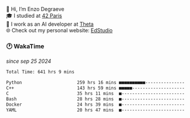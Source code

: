 👋 Hi, I’m Enzo Degraeve <br>
🎓 I studied at [42 Paris](https://42.fr/)<br>
💼 I work as an AI developer at [Theta](https://theta.mc/)<br>
🌐 Check out my personal website: [EdStudio](https://edstudio.fr/)

### 🕐 WakaTime
*since sep 25 2024*

<!--START_SECTION:waka-->

```txt
Total Time: 641 hrs 9 mins

Python                     259 hrs 16 mins ■■■■■■■■■■---------------   38.87 %
C++                        143 hrs 59 mins ■■■■■--------------------   21.59 %
C                          35 hrs 11 mins  ■------------------------   05.28 %
Bash                       28 hrs 28 mins  ■------------------------   04.27 %
Docker                     24 hrs 39 mins  ■------------------------   03.70 %
YAML                       20 hrs 47 mins  ■------------------------   03.12 %
```

<!--END_SECTION:waka-->
